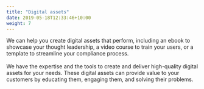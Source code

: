 ```yaml
---
title: "Digital assets"
date: 2019-05-18T12:33:46+10:00
weight: 7
---
```


We can help you create digital assets that perform, including an ebook to showcase your thought leadership, a video course to train your users, or a template to streamline your compliance process.<br /><br />
We have the expertise and the tools to create and deliver high-quality digital assets for your needs.  These digital assets can provide value to your customers by educating them, engaging them, and solving their problems.